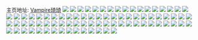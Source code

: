 主页地址: [Vampire琦琦](https://weibo.com/u/5439391860) 
![](https://wx4.sinaimg.cn/mw2000/005W78iMgy1gky8b8npg8j30u0140dq7.jpg) 
![](https://wx4.sinaimg.cn/mw2000/005W78iMgy1gky8b92ye0j33402c01g1.jpg) 
![](https://wx4.sinaimg.cn/mw2000/005W78iMly1gkw2eqvq3hj31sc2dsx6r.jpg) 
![](https://wx4.sinaimg.cn/mw2000/005W78iMly1gkwsm0yqrwj31sc2ds4qr.jpg) 
![](https://wx4.sinaimg.cn/mw2000/005W78iMly1gkwsm3rtu1j31sc2dsb2b.jpg) 
![](https://wx4.sinaimg.cn/mw2000/005W78iMly1gkwsm6rtnoj31sc2dse83.jpg) 
![](https://wx4.sinaimg.cn/mw2000/005W78iMly1gkvf7xfjkcj31jk1z8nkl.jpg) 
![](https://wx4.sinaimg.cn/mw2000/005W78iMly1gkvf7y31sqj31jk1zce2o.jpg) 
![](https://wx4.sinaimg.cn/mw2000/005W78iMly1gkvf7yl4a1j30b40dwgm5.jpg) 
![](https://wx4.sinaimg.cn/mw2000/005W78iMly1gkvf7yyjlfj30c80h2wf8.jpg) 
![](https://wx4.sinaimg.cn/mw2000/005W78iMly1gkvf7wn58ej30yi1pan8o.jpg) 
![](https://wx4.sinaimg.cn/mw2000/005W78iMly1gkvf7z8bvzj30hs0n9acb.jpg) 
![](https://wx4.sinaimg.cn/mw2000/005W78iMly1gkvf80388wj31jk2qshdt.jpg) 
![](https://wx4.sinaimg.cn/mw2000/005W78iMly1gkvf80lqrhj30k00y7tbe.jpg) 
![](https://wx4.sinaimg.cn/mw2000/005W78iMly1gkvf80us61j30fv0qo77s.jpg) 
![](https://wx4.sinaimg.cn/mw2000/005W78iMly1gkvf81x9p2j31f02iox1b.jpg) 
![](https://wx4.sinaimg.cn/mw2000/005W78iMly1gkvf82f25nj31hc0u0tc2.jpg) 
![](https://wx4.sinaimg.cn/mw2000/005W78iMly1gkurw60ga5j31sc2ds1kz.jpg) 
![](https://wx4.sinaimg.cn/mw2000/005W78iMly1gku9lf7kkuj30yi22o1bf.jpg) 
![](https://wx4.sinaimg.cn/mw2000/005W78iMly1gkrcmq7h5gj32c0340npi.jpg) 
![](https://wx4.sinaimg.cn/mw2000/005W78iMly1gkqyxn0j03j317j2m8qv5.jpg) 
![](https://wx4.sinaimg.cn/mw2000/005W78iMly1gkqyxoy8z3j31sc2dsu0z.jpg) 
![](https://wx4.sinaimg.cn/mw2000/005W78iMly1gkqyxlovskj31sc2dsqv7.jpg) 
![](https://wx4.sinaimg.cn/mw2000/005W78iMly1gkqz1aexokj31bf2r3e81.jpg) 
![](https://wx4.sinaimg.cn/mw2000/005W78iMly1gkpr1k5hcwj31ho1zk4qs.jpg) 
![](https://wx4.sinaimg.cn/mw2000/005W78iMly1gkpqpkmpa4j31sc2ds4qq.jpg) 
![](https://wx4.sinaimg.cn/mw2000/005W78iMly1gkpr1nssiaj31sc2dsqv7.jpg) 
![](https://wx4.sinaimg.cn/mw2000/005W78iMly1gkpr1sb8w5j31sc2dskjn.jpg) 
![](https://wx4.sinaimg.cn/mw2000/005W78iMly1gkpr1wb371j32ds1sce83.jpg) 
![](https://wx4.sinaimg.cn/mw2000/005W78iMly1gkpr1z18i5j31sc2dsx6q.jpg) 
![](https://wx4.sinaimg.cn/mw2000/005W78iMly1gkpr226m5tj31sc2dsnpf.jpg) 
![](https://wx4.sinaimg.cn/mw2000/005W78iMly1gkpr8jnyrpj31sc2dsnpe.jpg) 
![](https://wx4.sinaimg.cn/mw2000/005W78iMly1gkoxclu71gj30zk1c0wpp.jpg) 
![](https://wx4.sinaimg.cn/mw2000/005W78iMly1gkoxcl5b4kj30zk1bc7fs.jpg) 
![](https://wx4.sinaimg.cn/mw2000/005W78iMly1gkoxcn0u93j30zk1bc7g4.jpg) 
![](https://wx4.sinaimg.cn/mw2000/005W78iMly1gknrar9a7uj31sc2dsqv6.jpg) 
![](https://wx4.sinaimg.cn/mw2000/005W78iMly1gknraeecdgj32c02c0kjm.jpg) 
![](https://wx4.sinaimg.cn/mw2000/005W78iMly1gknrbfne22j31sc2dsnpe.jpg) 
![](https://wx4.sinaimg.cn/mw2000/005W78iMly1gknrbjlu7ij32c02c0kjl.jpg) 
![](https://wx4.sinaimg.cn/mw2000/005W78iMly1gkkzly1oumj32c03404qr.jpg) 
![](https://wx4.sinaimg.cn/mw2000/005W78iMgy1gkkdaeto0ij31sc2dsqv7.jpg) 
![](https://wx4.sinaimg.cn/mw2000/005W78iMly1gkjrjddff2j31o01o0khr.jpg) 
![](https://wx4.sinaimg.cn/mw2000/005W78iMgy1gkj9qp562ej30u0122b29.jpg) 
![](https://wx4.sinaimg.cn/mw2000/005W78iMgy1gkj9qlecypj31sc2dse83.jpg) 
![](https://wx4.sinaimg.cn/mw2000/005W78iMly1gkhraqxauwj31sc2dskjm.jpg) 
![](https://wx4.sinaimg.cn/mw2000/005W78iMly1gkhrau1tccj31sc2dshdu.jpg) 
![](https://wx4.sinaimg.cn/mw2000/005W78iMly1gkhrawlxkoj31ho1zkqv5.jpg) 
![](https://wx4.sinaimg.cn/mw2000/005W78iMly1gkhralzsczj33402c0e82.jpg) 
![](https://wx4.sinaimg.cn/mw2000/005W78iMly1gkhrb03b5zj31ho206qv6.jpg) 
![](https://wx4.sinaimg.cn/mw2000/005W78iMly1gkhrb3swhbj31ho206kjm.jpg) 
![](https://wx4.sinaimg.cn/mw2000/005W78iMly1gkhrb9gtj6j32bb2bbqv9.jpg) 
![](https://wx4.sinaimg.cn/mw2000/005W78iMly1gkhrbbjwa2j32c02c04qp.jpg) 
![](https://wx4.sinaimg.cn/mw2000/005W78iMly1gkhrbehc47j32c02c0kfv.jpg) 
![](https://wx4.sinaimg.cn/mw2000/005W78iMly1gkbra0qkeij30u014014d.jpg) 
![](https://wx4.sinaimg.cn/mw2000/005W78iMly1gkbrvy86yoj30u0140n9h.jpg) 
![](https://wx4.sinaimg.cn/mw2000/005W78iMly1gkbrvyzzbyj30u0140am9.jpg) 
![](https://wx4.sinaimg.cn/mw2000/005W78iMly1gkbs86b03jj31400u0k23.jpg) 
![](https://wx4.sinaimg.cn/mw2000/005W78iMly1gkb1cnum6aj30u0140ana.jpg) 
![](https://wx4.sinaimg.cn/mw2000/005W78iMgy1gk9t6rfg34j33402c04qq.jpg) 
![](https://wx4.sinaimg.cn/mw2000/005W78iMgy1gk9ir3j68xj32c02c0khw.jpg) 
![](https://wx4.sinaimg.cn/mw2000/005W78iMgy1gk9ir0ft8gj33402c0qv5.jpg) 
![](https://wx4.sinaimg.cn/mw2000/005W78iMgy1gk8vwcsuurj31sc2f2hdv.jpg) 
![](https://wx4.sinaimg.cn/mw2000/005W78iMgy1gk8vwfirbuj30rs223e81.jpg) 
![](https://wx4.sinaimg.cn/mw2000/005W78iMgy1gk8vwg463qj30rs15oavr.jpg) 
![](https://wx4.sinaimg.cn/mw2000/005W78iMgy1gk8vwh1umzj30rs223e81.jpg) 
![](https://wx4.sinaimg.cn/mw2000/005W78iMgy1gk8vwht67bj30rs25xe81.jpg) 
![](https://wx4.sinaimg.cn/mw2000/005W78iMgy1gk9ix0ghe5j31sc2dse83.jpg) 
![](https://wx4.sinaimg.cn/mw2000/005W78iMgy1gk8vwjb2bpj32c0340npd.jpg) 
![](https://wx4.sinaimg.cn/mw2000/005W78iMgy1gk8vwmmhdbj33402c07wj.jpg) 
![](https://wx4.sinaimg.cn/mw2000/005W78iMgy1gk8vw8xxxdj33402c0b2a.jpg) 
![](https://wx4.sinaimg.cn/mw2000/005W78iMgy1gk8vwwz36wj33402c01ky.jpg) 
![](https://wx4.sinaimg.cn/mw2000/005W78iMgy1gk6o5f1h7dj316o1kw7wh.jpg) 
![](https://wx4.sinaimg.cn/mw2000/005W78iMgy1gk6lcnk92uj31sc2dshdu.jpg) 
![](https://wx4.sinaimg.cn/mw2000/005W78iMly1gk4uow4399j30u0140k4n.jpg) 
![](https://wx4.sinaimg.cn/mw2000/005W78iMgy1gjw6bp9kpdj31sc2dsnpe.jpg) 
![](https://wx4.sinaimg.cn/mw2000/005W78iMgy1gjw6boeuyjj31sc2dshdv.jpg) 
![](https://wx4.sinaimg.cn/mw2000/005W78iMgy1gjw6925kyyj31sc2ds7wj.jpg) 
![](https://wx4.sinaimg.cn/mw2000/005W78iMgy1gjw6bquid2j31sc2dsnpe.jpg) 
![](https://wx4.sinaimg.cn/mw2000/005W78iMgy1gjsu3osh7rj32ds1scb2b.jpg) 
![](https://wx4.sinaimg.cn/mw2000/005W78iMgy1gjsu3qha5uj32ds1scnpe.jpg) 
![](https://wx4.sinaimg.cn/mw2000/005W78iMgy1gjsu3rxm4vj31sc2dse82.jpg) 
![](https://wx4.sinaimg.cn/mw2000/005W78iMgy1gjsu3tsaymj31sc2ds1kz.jpg) 
